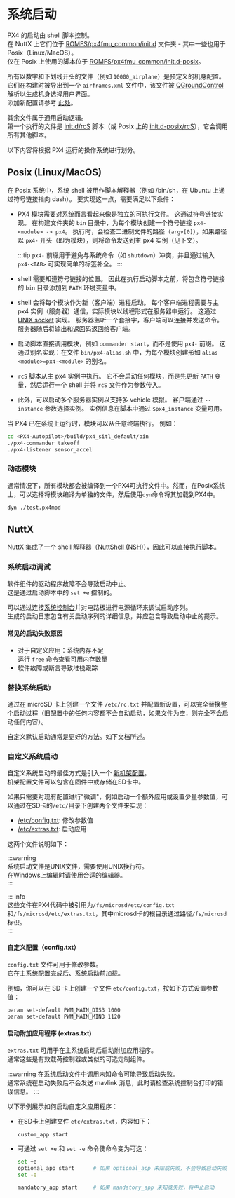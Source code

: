 

# 系统启动

PX4 的启动由 shell 脚本控制。  
在 NuttX 上它们位于 [ROMFS/px4fmu_common/init.d](https://github.com/PX4/PX4-Autopilot/tree/main/ROMFS/px4fmu_common/init.d) 文件夹 - 其中一些也用于 Posix（Linux/MacOS）。  
仅在 Posix 上使用的脚本位于 [ROMFS/px4fmu_common/init.d-posix](https://github.com/PX4/PX4-Autopilot/tree/main/ROMFS/px4fmu_common/init.d-posix)。

所有以数字和下划线开头的文件（例如 `10000_airplane`）是预定义的机身配置。  
它们在构建时被导出到一个 `airframes.xml` 文件中，该文件被 [QGroundControl](http://qgroundcontrol.com) 解析以生成机身选择用户界面。  
添加新配置请参考 [此处](../dev_airframes/adding_a_new_frame.md)。

其余文件属于通用启动逻辑。  
第一个执行的文件是 [init.d/rcS](https://github.com/PX4/PX4-Autopilot/blob/main/ROMFS/px4fmu_common/init.d/rcS) 脚本（或 Posix 上的 [init.d-posix/rcS](https://github.com/PX4/PX4-Autopilot/blob/main/ROMFS/px4fmu_common/init.d-posix/rcS)），它会调用所有其他脚本。

以下内容将根据 PX4 运行的操作系统进行划分。

## Posix (Linux/MacOS)

在 Posix 系统中，系统 shell 被用作脚本解释器（例如 /bin/sh，在 Ubuntu 上通过符号链接指向 dash）。
要实现这一点，需要满足以下条件：

- PX4 模块需要对系统而言看起来像是独立的可执行文件。
  这通过符号链接实现。
  在构建文件夹的 `bin` 目录中，为每个模块创建一个符号链接 `px4-<module> -> px4`。
  执行时，会检查二进制文件的路径（`argv[0]`），如果路径以 `px4-` 开头（即为模块），则将命令发送到主 px4 实例（见下文）。

  :::tip
  `px4-` 前缀用于避免与系统命令（如 `shutdown`）冲突，并且通过输入 `px4-<TAB>` 可实现简单的标签补全。
  :::

- shell 需要知道符号链接的位置。
  因此在执行启动脚本之前，将包含符号链接的 `bin` 目录添加到 `PATH` 环境变量中。
- shell 会将每个模块作为新（客户端）进程启动。
  每个客户端进程需要与主 px4 实例（服务器）通信，实际模块以线程形式在服务器中运行。
  这通过 [UNIX socket](http://man7.org/linux/man-pages/man7/unix.7.html) 实现。
  服务器监听一个套接字，客户端可以连接并发送命令。
  服务器随后将输出和返回码返回给客户端。
- 启动脚本直接调用模块，例如 `commander start`，而不是使用 `px4-` 前缀。
  这通过别名实现：在文件 `bin/px4-alias.sh` 中，为每个模块创建形如 `alias <module>=px4-<module>` 的别名。
- `rcS` 脚本从主 px4 实例中执行。
  它不会启动任何模块，而是先更新 `PATH` 变量，然后运行一个 shell 并将 `rcS` 文件作为参数传入。
- 此外，可以启动多个服务器实例以支持多 vehicle 模拟。
  客户端通过 `--instance` 参数选择实例。
  实例信息在脚本中通过 `$px4_instance` 变量可用。

当 PX4 已在系统上运行时，模块可以从任意终端执行。
例如：

```sh
cd <PX4-Autopilot>/build/px4_sitl_default/bin
./px4-commander takeoff
./px4-listener sensor_accel
```

### 动态模块

通常情况下，所有模块都会被编译到一个PX4可执行文件中。然而，在Posix系统上，可以选择将模块编译为单独的文件，然后使用`dyn`命令将其加载到PX4中。

```sh
dyn ./test.px4mod
```

## NuttX

NuttX 集成了一个 shell 解释器（[NuttShell (NSH)](https://cwiki.apache.org/confluence/pages/viewpage.action?pageId=139629410)），因此可以直接执行脚本。

### 系统启动调试

软件组件的驱动程序故障不会导致启动中止。  
这是通过启动脚本中的 `set +e` 控制的。

可以通过连接[系统控制台](../debug/system_console.md)并对电路板进行电源循环来调试启动序列。  
生成的启动日志包含有关启动序列的详细信息，并应包含导致启动中止的提示。

#### 常见的启动失败原因

- 对于自定义应用：系统内存不足  
  运行 `free` 命令查看可用内存数量  
- 软件故障或断言导致堆栈跟踪

### 替换系统启动

通过在 microSD 卡上创建一个文件 `/etc/rc.txt` 并配置新设置，可以完全替换整个启动过程（旧配置中的任何内容都不会自动启动，如果文件为空，则完全不会启动任何内容）。

自定义默认启动通常是更好的方法。如下文档所述。

### 自定义系统启动

自定义系统启动的最佳方式是引入一个 [新机架配置](../dev_airframes/adding_a_new_frame.md)。  
机架配置文件可以包含在固件中或存储在SD卡中。

如果只需要对现有配置进行"微调"，例如启动一个额外应用或设置少量参数值，可以通过在SD卡的`/etc/`目录下创建两个文件来实现：  

- [/etc/config.txt](#customizing-the-configuration-config-txt): 修改参数值  
- [/etc/extras.txt](#starting-additional-applications-extras-txt): 启动应用  

这两个文件说明如下：

:::warning  
系统启动文件是UNIX文件，需要使用UNIX换行符。  
在Windows上编辑时请使用合适的编辑器。  
:::  

::: info  
这些文件在PX4代码中被引用为`/fs/microsd/etc/config.txt`和`/fs/microsd/etc/extras.txt`，其中microsd卡的根目录通过路径`/fs/microsd`标识。  
:::

#### 自定义配置（config.txt）

`config.txt` 文件可用于修改参数。  
它在主系统配置完成后、系统启动前加载。

例如，你可以在 SD 卡上创建一个文件 `etc/config.txt`，按如下方式设置参数值：

```sh
param set-default PWM_MAIN_DIS3 1000
param set-default PWM_MAIN_MIN3 1120
```

#### 启动附加应用程序 (extras.txt)

`extras.txt` 可用于在主系统启动后启动附加应用程序。  
通常这些是有效载荷控制器或类似的可选定制组件。

:::warning
在系统启动文件中调用未知命令可能导致启动失败。  
通常系统在启动失败后不会发送 mavlink 消息，此时请检查系统控制台打印的错误信息。
:::

以下示例展示如何启动自定义应用程序：

- 在SD卡上创建文件 `etc/extras.txt`，内容如下：

  ```sh
  custom_app start
  ```

- 可通过 `set +e` 和 `set -e` 命令使命令变为可选：

  ```sh
  set +e
  optional_app start      # 如果 optional_app 未知或失败，不会导致启动失败
  set -e

  mandatory_app start     # 如果 mandatory_app 未知或失败，将中止启动
  ```